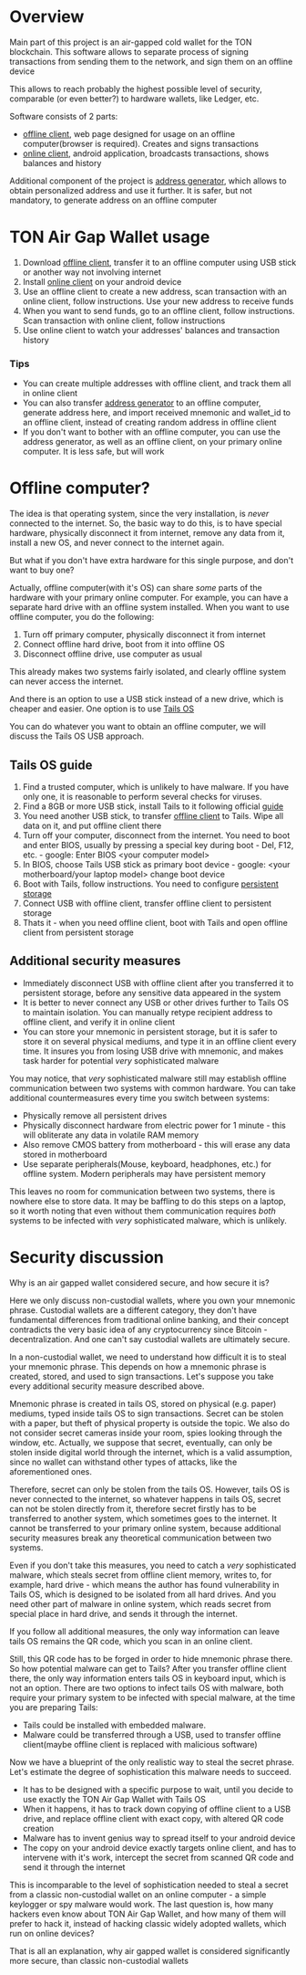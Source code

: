 # Overview 
Main part of this project is an air-gapped cold wallet for the TON blockchain. This software allows
to separate process of signing transactions from sending them to the network, and sign them on an offline device

This allows to reach probably the highest possible level of security, comparable (or even better?) to hardware wallets, like Ledger, etc.

Software consists of 2 parts:
  - [offline client](https://github.com/ton-offline-storage/ton-offline-client), web page designed for usage on an offline computer(browser is required). Creates and signs transactions
  - [online client](https://github.com/mcnckc/ton-airgap-client), android application, broadcasts transactions, shows balances and history

Additional component of the project is [address generator](https://github.com/ton-offline-storage/address-generator), which allows to obtain personalized
address and use it further. It is safer, but not mandatory, to generate address on an offline computer

# TON Air Gap Wallet usage

1. Download [offline client](https://github.com/ton-offline-storage/ton-offline-client), transfer it to an offline computer
using USB stick or another way not involving internet
2. Install [online client](https://github.com/mcnckc/ton-airgap-client) on your android device
3. Use an offline client to create a new address, scan transaction with an online client, follow instructions. Use your new address to receive funds
4. When you want to send funds, go to an offline client, follow instructions. Scan transaction with online client, follow instructions
5. Use online client to watch your addresses' balances and transaction history

### Tips
- You can create multiple addresses with offline client, and track them all in online client
- You can also transfer [address generator](https://github.com/ton-offline-storage/address-generator) to an offline computer, generate
  address here, and import received mnemonic and wallet_id to an offline client, instead of creating random address in offline client
- If you don't want to bother with an offline computer, you can use the address generator, as well as an offline client, on your primary online computer. It is less safe, but will work

# Offline computer?

The idea is that operating system, since the very installation, is *never* connected to the internet. 
So, the basic way to do this, is to have special hardware, physically disconnect it from internet, remove any data from it, 
install a new OS, and never connect to the internet again.

But what if you don't have extra hardware for this single purpose, and don't want to buy one?

Actually, offline computer(with it's OS) can share *some* parts of the hardware with your primary online computer.
For example, you can have a separate hard drive with an offline system installed. When you want to use offline computer, you do
the following:
  1. Turn off primary computer, physically disconnect it from internet
  2. Connect offline hard drive, boot from it into offline OS
  3. Disconnect offline drive, use computer as usual

This already makes two systems fairly isolated, and clearly offline system can never access the internet.

And there is an option to use a USB stick instead of a new drive, which is cheaper and easier. One option is to use [Tails OS](https://tails.net)

You can do whatever you want to obtain an offline computer, we will discuss the Tails OS USB approach.

## Tails OS guide
1. Find a trusted computer, which is unlikely to have malware. If you have only one, it is reasonable to perform several checks for viruses.
3. Find a 8GB or more USB stick, install Tails to it following official [guide](https://tails.net/install/)
4. You need another USB stick, to transfer [offline client](https://github.com/ton-offline-storage/ton-offline-client) to Tails. Wipe all data on it, and put offline client there
5. Turn off your computer, disconnect from the internet. You need to boot and enter BIOS, usually by pressing a special key during boot - Del, F12, etc. - google: Enter BIOS \<your computer model\>
6. In BIOS, choose Tails USB stick as primary boot device - google: <your motherboard/your laptop model> change boot device
7. Boot with Tails, follow instructions. You need to configure [persistent storage](https://tails.net/doc/persistent_storage)
8. Connect USB with offline client, transfer offline client to persistent storage
9. Thats it - when you need offline client, boot with Tails and open offline client from persistent storage

## Additional security measures

- Immediately disconnect USB with offline client after you transferred it to persistent storage, before any sensitive data appeared in the system
- It is better to never connect any USB or other drives further to Tails OS to maintain isolation. You can manually retype recipient address to offline client,
  and verify it in online client
- You can store your mnemonic in persistent storage, but it is safer to store it on several physical mediums, and type it in an offline client every time.
  It insures you from losing USB drive with mnemonic, and makes task harder for potential *very* sophisticated malware
  
You may notice, that *very* sophisticated malware still may establish offline communication between two systems with common hardware. You can take additional countermeasures every time you switch between systems:

- Physically remove all persistent drives
- Physically disconnect hardware from electric power for 1 minute - this will obliterate any data in volatile RAM memory
- Also remove CMOS battery from motherboard - this will erase any data stored in motherboard
- Use separate peripherals(Mouse, keyboard, headphones, etc.) for offline system. Modern peripherals may have persistent memory 

This leaves no room for communication between two systems, there is nowhere else to store data.
It may be baffling to do this steps on a laptop, so it worth noting that even without them communication requires *both*
systems to be infected with *very* sophisticated malware, which is unlikely.

# Security discussion

Why is an air gapped wallet considered secure, and how secure it is?

Here we only discuss non-custodial wallets, where you own your mnemonic phrase.
Custodial wallets are a different category, they don't have fundamental differences from traditional online banking,
and their concept contradicts the very basic idea of any cryptocurrency since Bitcoin - decentralization.
And one can't say custodial wallets are ultimately secure.

In a non-custodial wallet, we need to understand how difficult it is  to steal your mnemonic phrase.
This depends on how a mnemonic phrase is created, stored, and used to sign transactions.
Let's suppose you take every additional security measure described above.

Mnemonic phrase is created in tails OS, stored on physical (e.g. paper) mediums, typed inside tails OS to sign transactions.
Secret can be stolen with a paper, but theft of physical property is outside the topic.
We also do not consider secret cameras inside your room, spies looking through the window, etc.
Actually, we suppose that secret, eventually, can only be stolen inside digital world through the internet, which is a valid assumption, 
since no wallet can withstand other types of attacks, like the aforementioned ones.

Therefore, secret can only be stolen from the tails OS. However, tails OS is never connected to the internet, so
whatever happens in tails OS, secret can not be stolen directly from it, therefore secret firstly has to be transferred to 
another system, which sometimes goes to the internet. It cannot be transferred to your primary online system, because additional
security measures break any theoretical communication between two systems. 

Even if you don't take this measures, you need to
catch a *very* sophisticated malware, which steals secret from offline client memory, writes to, for example, hard drive -
which means the author has found vulnerability in Tails OS, which is designed to be isolated from all hard drives.
And you need other part of malware in online system, which reads secret from special place in hard drive, and sends it
through the internet.

If you follow all additional measures, the only way information can leave tails OS remains the QR code, which you scan in an online client.

Still, this QR code has to be forged in order to hide mnemonic phrase there. So how potential malware can get to Tails? After you transfer
offline client there, the only way information enters tails OS in keyboard input, which is not an option. There are two options to infect tails OS with malware,
both require your primary system to be infected with special malware, at the time you are preparing Tails:

- Tails could be installed with embedded malware.
- Malware could be transferred through a USB, used to transfer offline client(maybe offline client is replaced with malicious software)
  
Now we have a blueprint of the only realistic way to steal the secret phrase. Let's estimate the degree of sophistication this malware needs to succeed.

- It has to be designed with a specific purpose to wait, until you decide to use exactly the TON Air Gap Wallet with Tails OS
- When it happens, it has to track down copying of offline client to a USB drive, and replace offline client with exact copy, with altered QR code creation
- Malware has to invent genius way to spread itself to your android device
- The copy on your android device exactly targets online client, and has to intervene with it's work, intercept the secret from scanned QR code and send it through the internet

This is incomparable to the level of sophistication needed to steal a secret from a classic non-custodial wallet on an online computer - a simple keylogger or spy malware would work.
The last question is, how many hackers even know about TON Air Gap Wallet, and how many of them will prefer to hack it, instead of hacking classic widely adopted wallets, which run on online devices?

That is all an explanation, why air gapped wallet is considered significantly more secure, than classic non-custodial wallets






